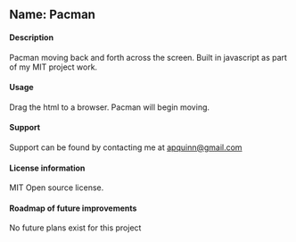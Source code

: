 ## Name: Pacman  
#### Description
Pacman moving back and forth across the screen. Built in javascript as part of my MIT project work. 

#### Usage
Drag the html to a browser. Pacman will begin moving.

#### Support
Support can be found by contacting me at apquinn@gmail.com

#### License information
MIT Open source license.

#### Roadmap of future improvements
No future plans exist for this project
